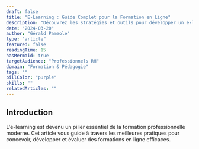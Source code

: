 ```yaml
---
draft: false
title: "E-Learning : Guide Complet pour la Formation en Ligne"
description: "Découvrez les stratégies et outils pour développer un e-learning efficace. Un guide détaillé sur la conception, l\\"implémentation et l\\"évaluation des formations en ligne."
date: "2024-03-20"
author: "Gérald Pameole"
type: "article"
featured: false
readingTime: 15
hasMermaid: true
targetAudience: "Professionnels RH"
domain: "Formation & Pédagogie"
tags: ""
pillColor: "purple"
skills: ""
relatedArticles: ""
---
```


## Introduction

L'e-learning est devenu un pilier essentiel de la formation professionnelle moderne. Cet article vous guide à travers les meilleures pratiques pour concevoir, développer et évaluer des formations en ligne efficaces.
